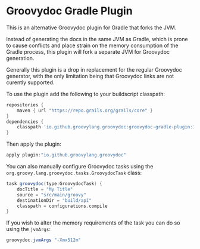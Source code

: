 Groovydoc Gradle Plugin
=======================

This is an alternative Groovydoc plugin for Gradle that forks the JVM.
 
Instead of generating the docs in the same JVM as Gradle, which is prone to cause conflicts and place strain on the memory consumption of the Gradle process, this plugin will fork a separate JVM for Groovydoc generation.

Generally this plugin is a drop in replacement for the regular Groovydoc generator, with the only limitation being that Groovydoc links are not curently supported. 

To use the plugin add the following to your buildscript classpath:

```groovy
repositories {
    maven { url "https://repo.grails.org/grails/core" }
}
dependencies {
    classpath 'io.github.groovylang.groovydoc:groovydoc-gradle-plugin:1.0.0'
}
```

Then apply the plugin:

```groovy
apply plugin:"io.github.groovylang.groovydoc"
```

You can also manually configure Groovydoc tasks using the `org.groovy.lang.groovydoc.tasks.GroovydocTask` class:

```groovy
task groovydoc(type:GroovydocTask) {
    docTitle = "My Title"
    source = "src/main/groovy"
    destinationDir = "build/api"
    classpath = configurations.compile
}
```

If you wish to alter the memory requirements of the task you can do so using the `jvmArgs`:

```groovy
groovydoc.jvmArgs "-Xmx512m"
```